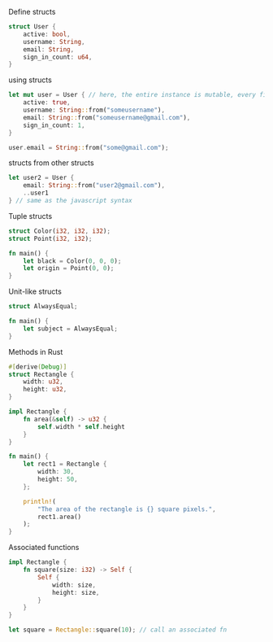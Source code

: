 Define structs
```rust
struct User {
	active: bool,
	username: String,
	email: String,
	sign_in_count: u64,
}
```

using structs
```rust
let mut user = User { // here, the entire instance is mutable, every field
	active: true, 
	username: String::from("someusername"),
	email: String::from("someusername@gmail.com"),
	sign_in_count: 1,
}

user.email = String::from("some@gmail.com");
```

structs from other structs
```rust
let user2 = User {
	email: String::from("user2@gmail.com"),
	..user1
} // same as the javascript syntax
```

Tuple structs
```rust
struct Color(i32, i32, i32);
struct Point(i32, i32);

fn main() {
	let black = Color(0, 0, 0);
	let origin = Point(0, 0);
}
```


Unit-like structs
```rust
struct AlwaysEqual;

fn main() {
	let subject = AlwaysEqual;
}
```


Methods in Rust
```rust
#[derive(Debug)]
struct Rectangle {
    width: u32,
    height: u32,
}

impl Rectangle {
    fn area(&self) -> u32 {
        self.width * self.height
    }
}

fn main() {
    let rect1 = Rectangle {
        width: 30,
        height: 50,
    };

    println!(
        "The area of the rectangle is {} square pixels.",
        rect1.area()
    );
}
```

Associated functions
```rust
impl Rectangle {
	fn square(size: i32) -> Self {
		Self {
			width: size,
			height: size,
		}
	}
}

let square = Rectangle::square(10); // call an associated fn
```